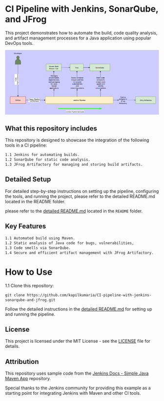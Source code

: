 # CI Pipeline with Jenkins, SonarQube, and JFrog

 This project demonstrates how to automate the build, code quality analysis, and artifact management processes for a Java application using popular DevOps tools.

![Diagram](README/diagram1.png)


## What this repository includes

This repository is designed to showcase the integration of the following tools in a CI pipeline:

    1.1 Jenkins for automating builds.
    1.2 SonarQube for static code analysis.
    1.3 JFrog Artifactory for managing and storing build artifacts.

## Detailed Setup

For detailed step-by-step instructions on setting up the pipeline, configuring the tools, and running the project, please refer to the detailed README.md located in the README folder.

please refer to the [detailed README.md](./README/README.md) located in the `README` folder.


## Key Features

    1.1 Automated build using Maven.
    1.2 Static analysis of Java code for bugs, vulnerabilities, 
    1.3 Code smells via SonarQube.
    1.4 Secure and efficient artifact management with JFrog Artifactory.

# How to Use

1.1 Clone this repository:

```
git clone https://github.com/kapilkumaria/CI-pipeline-with-jenkins-sonarqube-and-jfrog.git
```

Follow the detailed instructions in the [detailed README.md](./README/README.md) for setting up and running the pipeline.

## License

This project is licensed under the MIT License - see the [LICENSE](./LICENSE) file for details.


## Attribution

This repository uses sample code from the [Jenkins Docs - Simple Java Maven App](https://github.com/jenkins-docs/simple-java-maven-app/tree/master) repository.

Special thanks to the Jenkins community for providing this example as a starting point for integrating Jenkins with Maven and other CI tools.

